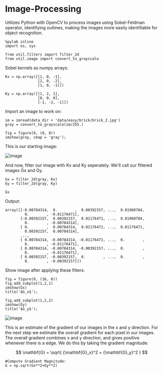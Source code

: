 # Image-Processing
Utilizes Python with OpenCV to process images using Sobel-Feldman operator, identifying outlines, making the images more easily identifiable for object recognition.

```
%pylab inline
import os, sys

from util.filters import filter_2d
from util.image import convert_to_grayscale
```
Sobel kernels as numpy arrays:
```
Kx = np.array([[1, 0, -1],
               [2, 0, -2],
               [1, 0, -1]])

Ky = np.array([[1, 2, 1],
               [0, 0, 0],
               [-1, -2, -1]])
```
Import an image to work on:
```
im = imread(data_dir + 'data/easy/brick/brick_2.jpg')
gray = convert_to_grayscale(im/255.)
```
```
fig = figure(0, (8, 8))
imshow(gray, cmap = 'gray');
```
This is our starting image:

![image](https://github.com/lnilson0/Image-Processing/assets/128263527/0d94aec3-1fbb-4105-bc49-eaf81bacd5b6)

And now, filter our image with  Kx  and  Ky  seperately. We'll call our filtered images  Gx  and  Gy.

```
Gx = filter_2d(gray, Kx)
Gy = filter_2d(gray, Ky)

Gx
```
Output: 
```
array([[-0.00784314,  0.        ,  0.00392157, ...,  0.01960784,
         0.        , -0.01176471],
       [-0.00392157,  0.00392157,  0.01176471, ...,  0.01960784,
         0.        , -0.00784314],
       [ 0.        ,  0.00784314,  0.01176471, ...,  0.01176471,
         0.00392157,  0.00784314],
       ...,
       [ 0.00784314, -0.00784314, -0.01176471, ...,  0.        ,
         0.        , -0.01176471],
       [ 0.00784314, -0.00784314, -0.00392157, ...,  0.        ,
         0.        , -0.01176471],
       [ 0.00392157, -0.00392157,  0.        , ...,  0.        ,
         0.        , -0.00392157]])
```
Show image after applying these filters: 
```
fig = figure(0, (16, 8))
fig.add_subplot(1,2,1)
imshow(Gx)
title('$G_x$');

fig.add_subplot(1,2,2)
imshow(Gy)
title('$G_y$');
```

![image](https://github.com/lnilson0/Image-Processing/assets/128263527/2c5e9f3c-93fc-472b-b516-b1bb9f6ea82a)


This is an estimate of the gradient of our images in the x and y direction.
For the next step we estimate the overall gradient for each pixel in our images.
The overall gradient combines x and y direction, and gives positive whenever there is a edge.
We do this by taking the gradient magnitude:

$$
\mathbf{G} = \sqrt{ {\mathbf{G}_x}^2 + {\mathbf{G}_y}^2 }
$$

```
#Compute Gradient Magnitude:
G = np.sqrt(Gx**2+Gy**2)
```

